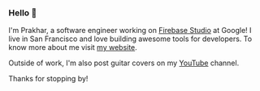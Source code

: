 ### Hello 👋

I'm Prakhar, a software engineer working on [Firebase Studio](https://firebase.studio) at Google! I live in San Francisco and love building awesome tools for developers. To know more about me visit [my website](https://prakhar.me). 

Outside of work, I'm also post guitar covers on my [YouTube](https://www.youtube.com/@PrakharPlaysGuitars) channel.

Thanks for stopping by!
